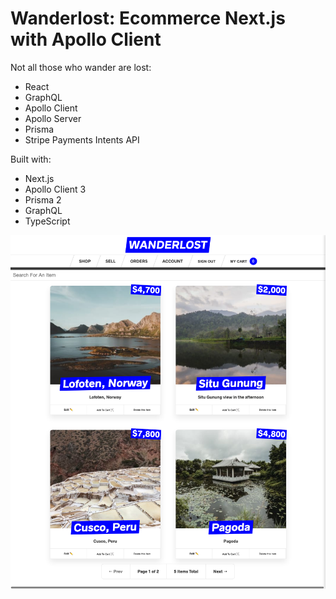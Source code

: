 # Wanderlost: Ecommerce Next.js with Apollo Client

Not all those who wander are lost:

- React
- GraphQL
- Apollo Client
- Apollo Server
- Prisma
- Stripe Payments Intents API

Built with:

- Next.js
- Apollo Client 3
- Prisma 2
- GraphQL
- TypeScript

![Wanderlost](./public/static/wanderlost.png 'Wanderlost')
